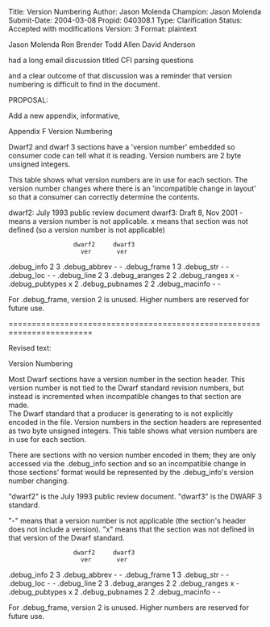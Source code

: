 Title:       Version Numbering
Author:      Jason Molenda
Champion:    Jason Molenda
Submit-Date: 2004-03-08
Propid:      040308.1
Type:        Clarification
Status:      Accepted with modifications
Version:     3
Format:      plaintext

Jason Molenda
Ron Brender
Todd Allen
David Anderson

had a long email discussion titled
    CFI parsing questions

and a clear outcome of that discussion was
a reminder that version numbering is difficult to find in the
document.


PROPOSAL:

Add a new appendix, informative,

Appendix F     Version Numbering

Dwarf2 and dwarf 3 sections have a 'version number' embedded
so consumer code can tell what it is reading.
Version numbers are 2 byte unsigned integers.

This table shows what version numbers are in use for each section.
The version number changes where there is an 'incompatible change
in layout' so that a consumer can correctly determine the contents.

dwarf2: July 1993 public review document
dwarf3: Draft 8, Nov 2001
    - means a version number is not applicable.
    x means that section was not defined
      (so a version number is not applicable)

                      dwarf2     dwarf3
                        ver       ver
 .debug_info             2         3
 .debug_abbrev           -         -
 .debug_frame            1         3
 .debug_str              -         -
 .debug_loc              -         -
 .debug_line             2         3
 .debug_aranges          2         2
 .debug_ranges           x         -
 .debug_pubtypes         x         2
 .debug_pubnames         2         2
 .debug_macinfo          -         -

For .debug_frame, version 2 is unused.
Higher numbers are reserved  for future use.

========================================================================

Revised text:

Version Numbering

Most Dwarf sections have a version number in the section header.   This
version number is not tied to the Dwarf standard revision  numbers, but 
instead is incremented when incompatible changes to that  section are made.  
The Dwarf standard that a producer is generating  to is not explicitly encoded 
in the file.  Version numbers in the  section headers are represented as two 
byte unsigned integers.  This  table shows what version numbers are in use 
for each section.

There are sections with no version number encoded in them; they are  only 
accessed via the .debug_info section and so an incompatible  change in 
those sections' format would be represented by  the .debug_info's version 
number changing.

"dwarf2" is the July 1993 public review document.  "dwarf3" is the  DWARF 3 
standard.

"-" means that a version number is not applicable (the section's  header 
does not include a version).
"x" means that the section was not defined in that version of the  Dwarf 
standard.

                      dwarf2     dwarf3
                        ver       ver
 .debug_info             2         3
 .debug_abbrev           -         -
 .debug_frame            1         3
 .debug_str              -         -
 .debug_loc              -         -
 .debug_line             2         3
 .debug_aranges          2         2
 .debug_ranges           x         -
 .debug_pubtypes         x         2
 .debug_pubnames         2         2
 .debug_macinfo          -         -

For .debug_frame, version 2 is unused.
Higher numbers are reserved  for future use. 
